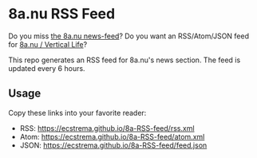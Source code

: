 # 8a.nu RSS Feed

Do you miss [the 8a.nu news-feed](https://www.8a.nu/news/rss-news-feed-7778)? Do you want an RSS/Atom/JSON feed for [8a.nu / Vertical Life](https://8a.nu)?

This repo generates an RSS feed for 8a.nu's news section. The feed is updated every 6 hours.

## Usage

Copy these links into your favorite reader:

 - RSS: https://ecstrema.github.io/8a-RSS-feed/rss.xml
 - Atom: https://ecstrema.github.io/8a-RSS-feed/atom.xml
 - JSON: https://ecstrema.github.io/8a-RSS-feed/feed.json
